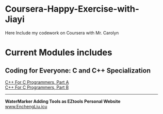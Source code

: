 # Coursera-Happy-Exercise-with-Jiayi
Here Include my codework on Coursera with Mr. Carolyn

Current Modules includes
=================
Coding for Everyone: C and C++ Specialization
-----------------
  [C++ For C Programmers, Part A](https://www.coursera.org/learn/c-plus-plus-a/)  
  [C++ For C Programmers, Part B](https://www.coursera.org/learn/c-plus-plus-b/)

-----------------
**WaterMarker Adding Tools as EZtools**
 **Personal Website** www.EnchengLiu.icu
